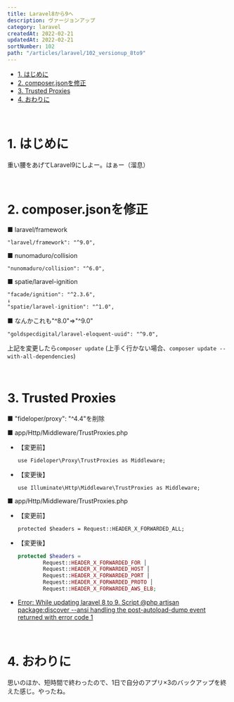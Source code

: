 ```yaml
---
title: Laravel8から9へ
description: ヴァージョンアップ
category: laravel
createdAt: 2022-02-21
updatedAt: 2022-02-21
sortNumber: 102
path: "/articles/laravel/102_versionup_8to9"
---
```


<nuxt-content-wrapper>

- [1. はじめに](#1-はじめに)
- [2. composer.jsonを修正](#2-composerjsonを修正)
- [3. Trusted Proxies](#3-trusted-proxies)
- [4. おわりに](#4-おわりに)

<br>

# 1. はじめに
重い腰をあげてLaravel9にしよー。はぁー（溜息）

<br>

# 2. composer.jsonを修正

■ laravel/framework
```
"laravel/framework": "^9.0",
```

■ nunomaduro/collision
```
"nunomaduro/collision": "^6.0",
```

■ spatie/laravel-ignition
```
"facade/ignition": "^2.3.6",
↓
"spatie/laravel-ignition": "^1.0",
```

■ なんかこれも"^8.0"⇒"^9.0"
```
"goldspecdigital/laravel-eloquent-uuid": "^9.0",
```

上記を変更したら`composer update`
(上手く行かない場合、`composer update --with-all-dependencies`)

<br>

# 3. Trusted Proxies

■ "fideloper/proxy": "^4.4"を削除

■ app/Http/Middleware/TrustProxies.php
- 【変更前】
  ```
  use Fideloper\Proxy\TrustProxies as Middleware;
  ```

- 【変更後】
  ```
  use Illuminate\Http\Middleware\TrustProxies as Middleware;

  ```

■ app/Http/Middleware/TrustProxies.php
- 【変更前】
  ```
  protected $headers = Request::HEADER_X_FORWARDED_ALL;
  ```

- 【変更後】
  ```php
  protected $headers =
          Request::HEADER_X_FORWARDED_FOR │
          Request::HEADER_X_FORWARDED_HOST │
          Request::HEADER_X_FORWARDED_PORT │
          Request::HEADER_X_FORWARDED_PROTO │
          Request::HEADER_X_FORWARDED_AWS_ELB;

  ```

- [Error: While updating laravel 8 to 9. Script @php artisan package:discover --ansi handling the post-autoload-dump event returned with error code 1](https://stackoverflow.com/questions/71103241/error-while-updating-laravel-8-to-9-script-php-artisan-packagediscover-ans)

<br>

# 4. おわりに
思いのほか、短時間で終わったので、1日で自分のアプリ×3のバックアップを終えた感じ。やったね。

</nuxt-content-wrapper>
